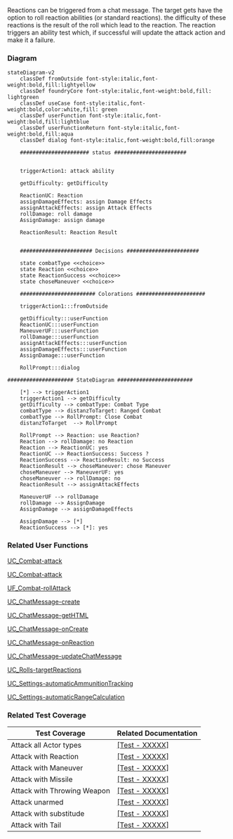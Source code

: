 Reactions can be triggered from a chat message. The target gets have the option to roll reaction abilities (or standard reactions). the difficulty of these reactions is the result of the roll which lead to the reaction. The reaction triggers an ability test which, if successful will update the attack action and make it a failure.

### Diagram
```mermaid
stateDiagram-v2
    classDef fromOutside font-style:italic,font-weight:bold,fill:lightyellow
    classDef foundryCore font-style:italic,font-weight:bold,fill: lightgreen
    classDef useCase font-style:italic,font-weight:bold,color:white,fill: green
    classDef userFunction font-style:italic,font-weight:bold,fill:lightblue
    classDef userFunctionReturn font-style:italic,font-weight:bold,fill:aqua
    classDef dialog font-style:italic,font-weight:bold,fill:orange

    ###################### status #######################


    triggerAction1: attack ability

    getDifficulty: getDifficulty

    ReactionUC: Reaction
    assignDamageEffects: assign Damage Effects
    assignAttackEffects: assign Attack Effects
    rollDamage: roll damage
    AssignDamage: assign damage

    ReactionResult: Reaction Result


    ####################### Decisions #######################

    state combatType <<choice>>
    state Reaction <<choice>>
    state ReactionSuccess <<choice>>
    state choseManeuver <<choice>>

    ######################## Colorations ######################

    triggerAction1:::fromOutside

    getDifficulty:::userFunction
    ReactionUC:::userFunction
    ManeuverUF:::userFunction
    rollDamage:::userFunction
    assignAttackEffects:::userFunction
    assignDamageEffects:::userFunction
    AssignDamage:::userFunction

    RollPrompt:::dialog

##################### StateDiagram ########################

    [*] --> triggerAction1
    triggerAction1 --> getDifficulty
    getDifficulty --> combatType: Combat Type
    combatType --> distanzToTarget: Ranged Combat
    combatType --> RollPrompt: Close Combat
    distanzToTarget  --> RollPrompt

    RollPrompt --> Reaction: use Reaction?
    Reaction --> rollDamage: no Reaction 
    Reaction --> ReactionUC: yes
    ReactionUC --> ReactionSuccess: Success ?
    ReactionSuccess --> ReactionResult: no Success 
    ReactionResult --> choseManeuver: chose Maneuver
    choseManeuver --> ManeuverUF: yes
    choseManeuver --> rollDamage: no
    ReactionResult --> assignAttackEffects

    ManeuverUF --> rollDamage
    rollDamage --> AssignDamage
    AssignDamage --> assignDamageEffects

    AssignDamage --> [*]
    ReactionSuccess --> [*]: yes
```

### Related User Functions

[UC_Combat-attack](../Use%20Cases/UC_Combat-attack.md)

[UC_Combat-attack](../Use%20Cases/UC_Combat-attack.md)

[UF_Combat-rollAttack](../User%20Functions/UF_Combat-rollAttack.md)

[UC_ChatMessage-create](../User%20Functions/UC_ChatMessage-create.md)

[UC_ChatMessage-getHTML](../User%20Functions/UC_ChatMessage-getHTML.md)

[UC_ChatMessage-onCreate](../User%20Functions/UC_ChatMessage-onCreate.md)

[UC_ChatMessage-onReaction](../User%20Functions/UC_ChatMessage-onReaction.md)

[UC_ChatMessage-updateChatMessage](../User%20Functions/UC_ChatMessage-updateChatMessage.md)

[UC_Rolls-targetReactions](../User%20Functions/UC_Rolls-targetReactions.md)

[UC_Settings-automaticAmmunitionTracking](../User%20Functions/UF_Settings-automaticAmmunitionTracking.md)

[UC_Settings-automaticRangeCalculation](../User%20Functions/UF_Settings-automaticRangeCalculation.md)


### Related Test Coverage

| Test Coverage | Related Documentation |
|---------------|-----------------------|
| Attack all Actor types | [[Test - XXXXX]](https://github.com/patrickmohrmann/earthdawn4eV2/issues/) |
| Attack with Reaction | [[Test - XXXXX]](https://github.com/patrickmohrmann/earthdawn4eV2/issues/) |
| Attack with Maneuver | [[Test - XXXXX]](https://github.com/patrickmohrmann/earthdawn4eV2/issues/) |
| Attack with Missile | [[Test - XXXXX]](https://github.com/patrickmohrmann/earthdawn4eV2/issues/) |
| Attack with Throwing Weapon | [[Test - XXXXX]](https://github.com/patrickmohrmann/earthdawn4eV2/issues/) |
| Attack unarmed | [[Test - XXXXX]](https://github.com/patrickmohrmann/earthdawn4eV2/issues/) |
| Attack with substitude | [[Test - XXXXX]](https://github.com/patrickmohrmann/earthdawn4eV2/issues/) |
| Attack with Tail | [[Test - XXXXX]](https://github.com/patrickmohrmann/earthdawn4eV2/issues/) |

